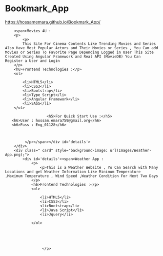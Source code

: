 # Bookmark_App
https://hossamemara.github.io/Bookmark_App/


        <span>Movies 4U : 
        <p>
            <p>
            This Site For Cinema Contents Like Trending Movies and Series Also Have Most Popular Actors and Their Movies or Series , You Can add Movies or Series To Favorite Page Depending Logged in User This Site Created Using Angular Framework and Real API (MovieDB) You Can Register a User and Login
        </p>
        <h6>Frontend Technologies :</p>
        <ol>
            
            <li>HTML5</li>
            <li>CSS3</li>
            <li>Bootstrap</li>
            <li>Type Script</li>
            <li>Angular Framework</li>
            <li>SASS</li>
        </ol>
            
                       <h5>For Quick Start Use :</h5>
       <h6>User : hossam.emara759@gmail.org</h6>
       <h6>Pass : Eng_01128</h6>     
            
            
            
             </p></span></div id='details'>
        </div>
        <div class=" card" style="background-image: url(Images/Weather-App.png);">
            <div id='details'><span>Weather App : 
                <p>
                    <p>This is a Weather Website , Yo Can Search with Many Locations and get Weather Information Like Minimum Temperature ,Maximum Temperature , Wind Speed ,Weather Condition For Next Two Days
                </p>
                <h6>Frontend Technologies :</p>
                <ol>
                    
                    <li>HTML5</li>
                    <li>CSS3</li>
                    <li>Bootstrap</li>
                    <li>Java Script</li>
                    <li>Jquery</li>
                   
                </ol>
                    
               
                    
                    
                    
                     </p>
 
